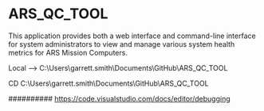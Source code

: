 # ARS_QC_TOOL
This application provides both a web interface and command-line interface for system administrators to view and manage various system health metrics for ARS Mission Computers.



Local --> C:\Users\garrett.smith\Documents\GitHub\ARS_QC_TOOL

CD C:\Users\garrett.smith\Documents\GitHub\ARS_QC_TOOL


##########  https://code.visualstudio.com/docs/editor/debugging